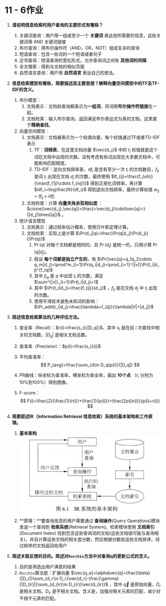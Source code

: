 # 11 - 6作业

1. **请说明信息检索时用户查询的主要形式有哪些？**
    1. 关键词查询：用户用一组或至少一个 **关键词** 表达他所需要的信息，这些关键词用 AND 关键词链接
    2. 布尔查询：用布尔操作符（AND，OR，NOT）组成复杂的查询
    3. 短语查询：包含一些词的一个短语或者句子
    4. 近邻查询：短语查询的宽松形式，允许查询词之间有 **其他词的间隔**
    5. 全文搜索：得到与文档的相似页面
    6. 自然语言查询：用户用 **自然语言** 表达自己的想法。

2. **信息检索模型有哪些，简要描述其主要思想？解释向量空间模型中的TF及TF-IDF的含义。**

    1. 布尔模型：
        1. 文档表示：文档和查询都表示为**一组词**，将词用**布尔操作符链接**在一起。
        2. 文档检索：输入布尔查询，返回满足布尔表达式为真的文档。这里属于**精确查找**。
    2. 向量空间模型：
        1. 文档表示：文档被表示为一个权值向量，每个权值通过TF或者TD-IDF表示
            1. TF：**词频表**，在这里文档向量 $\vec{d_j}$ 中的 $t_i$ 权值就是这个词在文档中出现的次数。没有考虑有些词出现在大多数文档中，可能影响匹配精度。
            2. TD-IDF：逆向文档频率表，$df_i$ 是含有至少一次 $t_i$ 的文档数目，$f_{ij}$  是词 $t_i$ 出现在文档 $d_j$ 的次数，最终使用 $tf_{ij}=\frac{f_{uh}}{\max(f_{1j}\cdots f_{nj})}$ 得到正规化词频率，再计算 $idf_i=\log\frac{N}{df_i}$ 得到逆向文档频率，最终计算权值 $w_{ij}=tf_{ij}\times idf_{i}$
        2. 文档检索：计算 **向量夹角余弦相似度** ：$cisine(\vec{d_j},\vec{q})=\frac{<\vec{d_j}\cdot\vec{q}>}{|d_j|\times|q|}$ 。
    3. 统计语言模型
        1. 文档表示：通过频率估计概率，使用贝叶斯定理计算。
        2. 文档检索：实际上是计算 $\Pr(d_j|q)=\frac{\Pr(q|d_j)\Pr(d_j)}{\Pr(q)}$
            1. $\Pr(q)$ 对每个文档都是相同的，且 $\Pr(d_j)$ 是统一的，只用计算 $\Pr(q|d_j)$。
            2. 假设 **每个词都是独立产生的**，有 $\Pr(\vec{q}=q_1q_2\cdots q_m|d_j)=\prod^m_{i=1}\Pr(q_i|d_j)=\prod_{i=1}^{|v|}\Pr(t_i|d_j)^{f_iq}$ 
            3. 其中 $f_{iq}$ 是 $q$ 中出现 $t_i$ 的次数，满足 $\sum^{|v|}_{i=1}\Pr(t_i|d_j)=1$
            4. 其中 $\Pr(t_i|d_j)=\frac{f_{ij}}{d_j}$ ，$f_{ij}$ 是在文档 $d_j$ 中 $t_i$ 出现的次数。
            5. 使用平滑技术避免未知词的影响：$\Pr_add(t_i|d_j)=\frac{\lambda+f_{ij}}{\lambda|V|+|d_j|}$

3. **简述信息检索算法的几种评估方法。**

    1. 查全率（Recall）：$r(i)=\frac{s_i}{|D_q|}$，其中 $s_i$ 是在前 $i$ 次查找中相关的文档数，$|D_q|$ 是相关文档总数。

    2. 查准率（Precision）：$p(i)=\frac{s_i}{i}$

    3. 平均查准率：
        $$
        P_{avg}=\frac{\sum_{d\in D_q}p(i)}{|D_q|}
        $$

    4. PR曲线：纵坐标为查准率，横坐标为查全率，画出 **10个点** （$r_i$ 分别为10%到100%）得到图像。

    5. F-score：
        $$
        F(i)=\frac{2}{\frac{1}{r(i)}+\frac{1}{p(i)}}=\frac{2p(i)r(i)}{p(i)+r(i)}
        $$
        

4. **简要叙述IR（Information Retrieval 信息检索）系统的基本架构和工作原理。**

    1. **基本架构**![image-20231107234558023](11_6/image-20231107234558023.png)
    1. **原理：**要查询信息的用户需要通过 **查询操作**(Query Operations)模块发送一个查询到 **检索系统**(Retrieval System)。检索模块使用 **文档索引**(Document Index) 找到包含这些查询词的文档(这些文档很可能与查询相关)，并且计算这些文档的相关度分数，然后根据分数给这些文档排序。经过排序的文档返回给用户

5. **简述关联反馈的目的。简述对`Rocchio`方法中对查询q的更新公式的含义。**

    1. 目的是筛选出用户满意的结果
    2. `Rocchio`算法是：扩展向量 $\vec{q_e}=\alpha\vec{q}+\frac{\beta}{|D_r|}\sum_{d_r\in D_r}\vec{d_r}-\frac{\gamma}{|D_{ir}|}\sum_{d_{ir}\in D_{ir}}\vec{d_{ir}}$ ，其中 $\vec{q}$ 是原始向量，$D_r$是相关文档，$D_{ir}$ 是不相关文档。含义是，加强对相关元素的匹配，减少对不相干元素的匹配。
